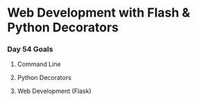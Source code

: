 # Web Development with Flash & Python Decorators

### Day 54 Goals

1. Command Line

2. Python Decorators

3. Web Development (Flask)
